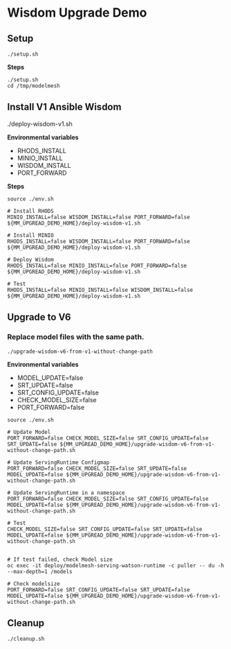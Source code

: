# Wisdom Upgrade Demo

## Setup
`./setup.sh`

**Steps**
~~~
./setup.sh
cd /tmp/modelmesh
~~~

## Install V1 Ansible Wisdom 
./deploy-wisdom-v1.sh

**Environmental variables**
- RHODS_INSTALL
- MINIO_INSTALL
- WISDOM_INSTALL
- PORT_FORWARD

**Steps**
~~~
source ./env.sh

# Install RHODS
MINIO_INSTALL=false WISDOM_INSTALL=false PORT_FORWARD=false ${MM_UPGREAD_DEMO_HOME}/deploy-wisdom-v1.sh

# Install MINIO
RHODS_INSTALL=false WISDOM_INSTALL=false PORT_FORWARD=false ${MM_UPGREAD_DEMO_HOME}/deploy-wisdom-v1.sh

# Deploy Wisdom
RHODS_INSTALL=false MINIO_INSTALL=false PORT_FORWARD=false ${MM_UPGREAD_DEMO_HOME}/deploy-wisdom-v1.sh

# Test
RHODS_INSTALL=false MINIO_INSTALL=false WISDOM_INSTALL=false ${MM_UPGREAD_DEMO_HOME}/deploy-wisdom-v1.sh
~~~

## Upgrade to V6

### Replace model files with the same path. 
`./upgrade-wisdom-v6-from-v1-without-change-path`

**Environmental variables**
- MODEL_UPDATE=false 
- SRT_UPDATE=false 
- SRT_CONFIG_UPDATE=false 
- CHECK_MODEL_SIZE=false 
- PORT_FORWARD=false

~~~
source ./env.sh

# Update Model
PORT_FORWARD=false CHECK_MODEL_SIZE=false SRT_CONFIG_UPDATE=false SRT_UPDATE=false ${MM_UPGREAD_DEMO_HOME}/upgrade-wisdom-v6-from-v1-without-change-path.sh

# Update ServingRuntime Configmap 
PORT_FORWARD=false CHECK_MODEL_SIZE=false SRT_UPDATE=false MODEL_UPDATE=false ${MM_UPGREAD_DEMO_HOME}/upgrade-wisdom-v6-from-v1-without-change-path.sh

# Update ServingRuntime in a namespace
PORT_FORWARD=false CHECK_MODEL_SIZE=false SRT_CONFIG_UPDATE=false MODEL_UPDATE=false ${MM_UPGREAD_DEMO_HOME}/upgrade-wisdom-v6-from-v1-without-change-path.sh

# Test
CHECK_MODEL_SIZE=false SRT_CONFIG_UPDATE=false SRT_UPDATE=false MODEL_UPDATE=false ${MM_UPGREAD_DEMO_HOME}/upgrade-wisdom-v6-from-v1-without-change-path.sh


# If test failed, check Model size
oc exec -it deploy/modelmesh-serving-watson-runtime -c puller -- du -h --max-depth=1 /models

# Check modelsize
PORT_FORWARD=false SRT_CONFIG_UPDATE=false SRT_UPDATE=false MODEL_UPDATE=false ${MM_UPGREAD_DEMO_HOME}/upgrade-wisdom-v6-from-v1-without-change-path.sh

~~~

## Cleanup
~~~
./cleanup.sh
~~~